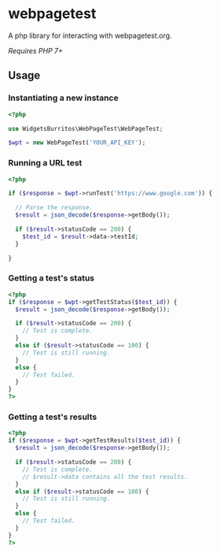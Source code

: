 # webpagetest

A php library for interacting with webpagetest.org.

*Requires PHP 7+*

## Usage

### Instantiating a new instance
```php
<?php

use WidgetsBurritos\WebPageTest\WebPageTest;

$wpt = new WebPageTest('YOUR_API_KEY');
```

### Running a URL test
```php
<?php

if ($response = $wpt->runTest('https://www.google.com')) {

  // Parse the response.
  $result = json_decode($response->getBody());

  if ($result->statusCode == 200) {
    $test_id = $result->data->testId;
  }

}
```

### Getting a test's status
```php
<?php
if ($response = $wpt->getTestStatus($test_id)) {
  $result = json_decode($response->getBody());

  if ($result->statusCode == 200) {
    // Test is complete.
  }
  else if ($result->statusCode == 100) {
    // Test is still running.
  }
  else {
    // Test failed.
  }
}
?>
```

### Getting a test's results
```php
<?php
if ($response = $wpt->getTestResults($test_id)) {
  $result = json_decode($response->getBody());

  if ($result->statusCode == 200) {
    // Test is complete.
    // $result->data contains all the test results.
  }
  else if ($result->statusCode == 100) {
    // Test is still running.
  }
  else {
    // Test failed.
  }
}
?>
```
